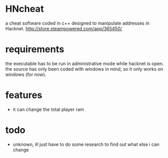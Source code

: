 # HNcheat
a cheat software coded in c++ designed to manipulate addresses in Hacknet.
http://store.steampowered.com/app/365450/

# requirements
the executable has to be run in administrative mode while hacknet is open. the source has only been coded with windows in mind, so it only works on windows (for now).

# features
- it can change the total player ram

# todo
- unknown, ill just have to do some research to find out what else i can change